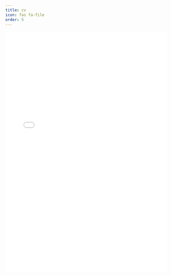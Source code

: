 ```yaml
---
title: cv
icon: fas fa-file
order: 5
---
```

<embed src="/assets/documents/Burak-Baris-CV.pdf" type="application/pdf" height=750 width="100%">
